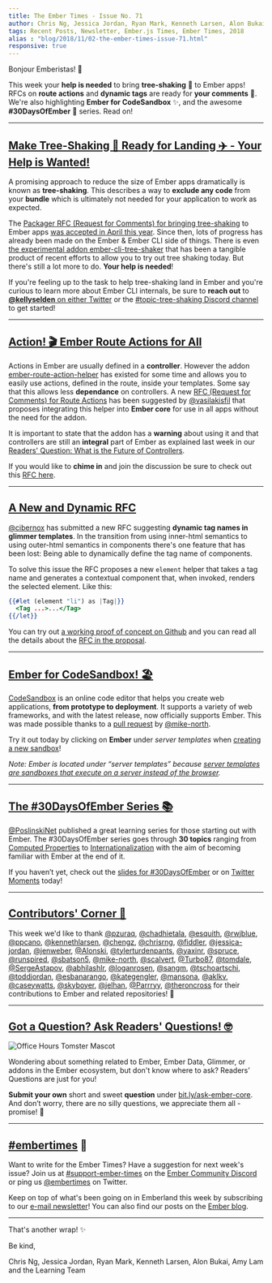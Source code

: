 ```yaml
---
title: The Ember Times - Issue No. 71
author: Chris Ng, Jessica Jordan, Ryan Mark, Kenneth Larsen, Alon Bukai, Amy Lam
tags: Recent Posts, Newsletter, Ember.js Times, Ember Times, 2018
alias : "blog/2018/11/02-the-ember-times-issue-71.html"
responsive: true
---
```


Bonjour Emberistas! 🐹

This week your **help is needed** to bring **tree-shaking** 🌳 to Ember apps! RFCs on **route actions** and **dynamic tags** are ready for **your comments** 📢. We're also highlighting **Ember for CodeSandbox** ✨, and the awesome **#30DaysOfEmber** 📆 series. Read on!

---

## [Make Tree-Shaking 🌲 Ready for Landing ✈️ - Your Help is Wanted!](https://twitter.com/kellyselden/status/1050717338595745792)

A promising approach to reduce the size of Ember apps dramatically is known as **tree-shaking**. This describes a way to **exclude any code** from your **bundle** which is ultimately not needed for your application to work as expected.

The [Packager RFC (Request for Comments) for bringing tree-shaking](https://github.com/ember-cli/rfcs/blob/master/active/0051-packaging.md#tree-shaking) to Ember apps [was accepted in April this year](https://github.com/ember-cli/rfcs/commit/567201627bcc6baa2d70103bd5b6f9e23e8ea0d9). Since then, lots of progress has already been made on the Ember & Ember CLI side of things. There is even [the experimental addon ember-cli-tree-shaker](https://github.com/kellyselden/ember-cli-tree-shaker) that has been a tangible product of recent efforts to allow you to try out tree shaking today. But there's still a lot more to do. **Your help is needed**!

If you're feeling up to the task to help tree-shaking land in Ember and you're curious to learn more about Ember CLI internals, be sure to **reach out** to [**@kellyselden** on either Twitter](https://twitter.com/kellyselden/status/1050717338595745792) or the [#topic-tree-shaking Discord channel](https://discordapp.com/channels/480462759797063690/502098552751915008) to get started!

---

## [Action! 🎬 Ember Route Actions for All](https://github.com/emberjs/rfcs/pull/394)

Actions in Ember are usually defined in a **controller**. However the addon [ember-route-action-helper](https://github.com/DockYard/ember-route-action-helper) has existed for some time and allows you to easily use actions, defined in the route, inside your templates. Some say that this allows less **dependance** on controllers. A new [RFC (Request for Comments) for Route Actions](https://github.com/emberjs/rfcs/pull/394) has been suggested by [@vasilakisfil](https://github.com/vasilakisfil) that proposes integrating this helper into **Ember core** for use in all apps without the need for the addon. 

It is important to state that the addon has a **warning** about using it and that controllers are still an **integral** part of Ember as explained last week in our [Readers' Question: What is the Future of Controllers](https://discuss.emberjs.com/t/readers-questions-what-is-the-future-of-controllers-when-is-it-a-good-time-to-use-them-in-a-modern-ember-app/15708).

If you would like to **chime in** and join the discussion be sure to check out this [RFC here](https://github.com/emberjs/rfcs/pull/394).

---

## [A New and Dynamic RFC](https://github.com/cibernox/rfcs/blob/dynamic-tag-names/text/0000-dynamic-tag-names.md)
[@cibernox](https://github.com/cibernox) has submitted a new RFC suggesting **dynamic tag names in glimmer templates**. In the transition from using inner-html semantics to using outer-html semantics in components there's one feature that has been lost: Being able to dynamically define the tag name of components.

To solve this issue the RFC proposes a new `element` helper that takes a tag name and generates a contextual component that, when invoked, renders the selected element. Like this:

```handlebars
{{#let (element "li") as |Tag|}}
  <Tag ...>...</Tag>
{{/let}}
```

You can try out [a working proof of concept on Github](https://github.com/tildeio/ember-element-helper) and you can read all the details about the [RFC in the proposal](https://github.com/cibernox/rfcs/blob/dynamic-tag-names/text/0000-dynamic-tag-names.md).

---

## [Ember for CodeSandbox! 🏖️](https://twitter.com/CompuIves/status/1057681015299366912)

[CodeSandbox](https://codesandbox.io/) is an online code editor that helps you create web applications, **from prototype to deployment**. It supports a variety of web frameworks, and with the latest release, now officially supports Ember. This was made possible thanks to a [pull request](https://github.com/CompuIves/codesandbox-client/pull/1113) by [@mike-north](https://github.com/mike-north).

Try it out today by clicking on **Ember** under _server templates_ when [creating a new sandbox](https://codesandbox.io/s/)!

<!--alex ignore execute-->
_Note: Ember is located under “server templates” because [server templates are sandboxes that execute on a server instead of the browser](https://twitter.com/CompuIves/status/1057689363239313408)._

---

## [The #30DaysOfEmber Series 📚](https://twitter.com/PoslinskiNet/status/1054446639719608320)

[@PoslinskiNet](https://github.com/PoslinskiNet) published a great learning series for those starting out with Ember. The #30DaysOfEmber series goes through **30 topics** ranging from [Computed Properties](https://slides.com/poslinski_net/30-days-of-ember#/6) to [Internationalization](https://slides.com/poslinski_net/30-days-of-ember#/36) with the aim of becoming familiar with Ember at the end of it.

If you haven’t yet, check out the [slides for #30DaysOfEmber](https://slides.com/poslinski_net/30-days-of-ember#/) or on [Twitter Moments](https://twitter.com/i/moments/1054409226968281089) today!

---

## [Contributors' Corner 👏](https://guides.emberjs.com/release/contributing/repositories/)

<p>This week we'd like to thank <a href="https://github.com/pzuraq" target="gh-user">@pzuraq</a>, <a href="https://github.com/chadhietala" target="gh-user">@chadhietala</a>, <a href="https://github.com/esquith" target="gh-user">@esquith</a>, <a href="https://github.com/rwjblue" target="gh-user">@rwjblue</a>, <a href="https://github.com/ppcano" target="gh-user">@ppcano</a>, <a href="https://github.com/kennethlarsen" target="gh-user">@kennethlarsen</a>, <a href="https://github.com/chengz" target="gh-user">@chengz</a>, <a href="https://github.com/chrisrng" target="gh-user">@chrisrng</a>, <a href="https://github.com/fiddler" target="gh-user">@fiddler</a>, <a href="https://github.com/jessica-jordan" target="gh-user">@jessica-jordan</a>, <a href="https://github.com/jenweber" target="gh-user">@jenweber</a>, <a href="https://github.com/Alonski" target="gh-user">@Alonski</a>, <a href="https://github.com/tylerturdenpants" target="gh-user">@tylerturdenpants</a>, <a href="https://github.com/yaxinr" target="gh-user">@yaxinr</a>, <a href="https://github.com/spruce" target="gh-user">@spruce</a>, <a href="https://github.com/runspired" target="gh-user">@runspired</a>, <a href="https://github.com/sbatson5" target="gh-user">@sbatson5</a>, <a href="https://github.com/mike-north" target="gh-user">@mike-north</a>, <a href="https://github.com/scalvert" target="gh-user">@scalvert</a>, <a href="https://github.com/Turbo87" target="gh-user">@Turbo87</a>, <a href="https://github.com/tomdale" target="gh-user">@tomdale</a>, <a href="https://github.com/SergeAstapov" target="gh-user">@SergeAstapov</a>, <a href="https://github.com/abhilashlr" target="gh-user">@abhilashlr</a>, <a href="https://github.com/loganrosen" target="gh-user">@loganrosen</a>, <a href="https://github.com/sangm" target="gh-user">@sangm</a>, <a href="https://github.com/tschoartschi" target="gh-user">@tschoartschi</a>, <a href="https://github.com/toddjordan" target="gh-user">@toddjordan</a>, <a href="https://github.com/esbanarango" target="gh-user">@esbanarango</a>, <a href="https://github.com/kategengler" target="gh-user">@kategengler</a>, <a href="https://github.com/mansona" target="gh-user">@mansona</a>, <a href="https://github.com/aklkv" target="gh-user">@aklkv</a>, <a href="https://github.com/caseywatts" target="gh-user">@caseywatts</a>, <a href="https://github.com/skyboyer" target="gh-user">@skyboyer</a>, <a href="https://github.com/jelhan" target="gh-user">@jelhan</a>, <a href="https://github.com/Parrryy" target="gh-user">@Parrryy</a>, <a href="https://github.com/theroncross" target="gh-user">@theroncross</a> for their contributions to Ember and related repositories! 💖</p>

---

## [Got a Question? Ask Readers' Questions! 🤓](https://docs.google.com/forms/d/e/1FAIpQLScqu7Lw_9cIkRtAiXKitgkAo4xX_pV1pdCfMJgIr6Py1V-9Og/viewform)

<div class="blog-row">
  <img class="float-right small transparent padded" alt="Office Hours Tomster Mascot" title="Readers' Questions" src="/images/tomsters/officehours.png" />

  <p>Wondering about something related to Ember, Ember Data, Glimmer, or addons in the Ember ecosystem, but don't know where to ask? Readers’ Questions are just for you!</p>

<p><strong>Submit your own</strong> short and sweet <strong>question</strong> under <a href="https://bit.ly/ask-ember-core" target="rq">bit.ly/ask-ember-core</a>. And don’t worry, there are no silly questions, we appreciate them all - promise! 🤞</p>

</div>

---

## [#embertimes](https://emberjs.com/blog/tags/newsletter.html) 📰

Want to write for the Ember Times? Have a suggestion for next week's issue? Join us at [#support-ember-times](https://discordapp.com/channels/480462759797063690/485450546887786506) on the [Ember Community Discord](https://discordapp.com/invite/zT3asNS) or ping us [@embertimes](https://twitter.com/embertimes) on Twitter.

Keep on top of what's been going on in Emberland this week by subscribing to our [e-mail newsletter](https://the-emberjs-times.ongoodbits.com/)! You can also find our posts on the [Ember blog](https://emberjs.com/blog/tags/newsletter.html).

---

That's another wrap! ✨

Be kind,

Chris Ng, Jessica Jordan, Ryan Mark, Kenneth Larsen, Alon Bukai, Amy Lam and the Learning Team
